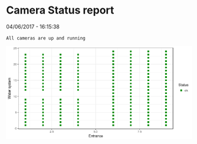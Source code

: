 Camera Status report
================
04/06/2017 - 16:15:38

    All cameras are up and running

![](camreport_files/figure-markdown_github/unnamed-chunk-2-1.png)
